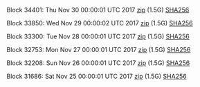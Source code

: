 Block 34401: Thu Nov 30 00:00:01 UTC 2017 [zip](https://transfer.sh/7Wgys/bootstrap.dat.20171130.zip) (1.5G) [SHA256](https://transfer.sh/LtC3R/sha256.txt)

Block 33850: Wed Nov 29 00:00:02 UTC 2017 [zip](https://transfer.sh/LT1xf/bootstrap.dat.20171129.zip) (1.5G) [SHA256](https://transfer.sh/zvpSa/sha256.txt)

Block 33300: Tue Nov 28 00:00:01 UTC 2017 [zip](https://transfer.sh/QM9S7/bootstrap.dat.20171128.zip) (1.5G) [SHA256](https://transfer.sh/Affkv/sha256.txt)

Block 32753: Mon Nov 27 00:00:01 UTC 2017 [zip](https://transfer.sh/5bHDP/bootstrap.dat.20171127.zip) (1.5G) [SHA256](https://transfer.sh/xjBkg/sha256.txt)

Block 32208: Sun Nov 26 00:00:01 UTC 2017 [zip](https://transfer.sh/ziMu9/bootstrap.dat.20171126.zip) (1.5G) [SHA256](https://transfer.sh/T7z2w/sha256.txt)

Block 31686: Sat Nov 25 00:00:01 UTC 2017 [zip](https://transfer.sh/e7QH7/bootstrap.dat.20171125.zip) (1.5G) [SHA256](https://transfer.sh/3148A/sha256.txt)
